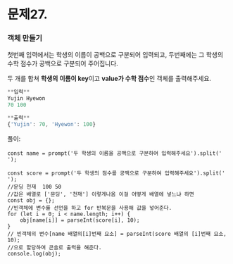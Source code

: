 # 문제27.
### 객체 만들기

첫번째 입력에서는 학생의 이름이 공백으로 구분되어 입력되고, 두번째에는 그 학생의 수학 점수가 공백으로 구분되어 주어집니다.

두 개를 합쳐 **학생의 이름이 key**이고 **value가 수학 점수**인 객체를 출력해주세요.

```jsx
**입력**
Yujin Hyewon
70 100

**출력**
{'Yujin': 70, 'Hyewon': 100}
```

풀이:
```
const name = prompt('두 학생의 이름을 공백으로 구분하여 입력해주세요').split(' ');

const score = prompt('두 학생의 점수를 공백으로 구분하여 입력해주세요').split(' ');
//문딩 천재  100 50
//값은 배열로 ['문딩', '천재'] 이렇게나옴 이걸 어떻게 배열에 넣느냐 하면
const obj = {};
//빈객체에 변수를 선언을 하고 for 반복문을 사용해 값을 넣어준다.
for (let i = 0; i < name.length; i++) {
	obj[name[i]] = parseInt(score[i], 10);
}
// 빈객체의 변수[name 배열의[i]번째 요소] = parseInt(score 배열의 [i]번째 요소, 10);
//으로 할당하여 콘솔로 출력을 해준다.
console.log(obj);
```

